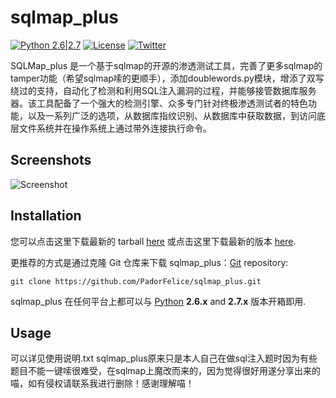 # sqlmap_plus

[![Python 2.6|2.7](https://img.shields.io/badge/python-2.6|2.7-yellow.svg)](https://www.python.org/) [![License](https://img.shields.io/badge/license-GPLv2-red.svg)](https://raw.githubusercontent.com/sqlmapproject/sqlmap/master/LICENSE) [![Twitter](https://img.shields.io/badge/twitter-@sqlmap-blue.svg)](https://twitter.com/sqlmap)

SQLMap_plus 是一个基于sqlmap的开源的渗透测试工具，完善了更多sqlmap的tamper功能（希望sqlmap嗦的更顺手），添加doublewords.py模块，增添了双写绕过的支持，自动化了检测和利用SQL注入漏洞的过程，并能够接管数据库服务器。该工具配备了一个强大的检测引擎、众多专门针对终极渗透测试者的特色功能，以及一系列广泛的选项，从数据库指纹识别、从数据库中获取数据，到访问底层文件系统并在操作系统上通过带外连接执行命令。

Screenshots
----

![Screenshot](https://raw.github.com/wiki/sqlmapproject/sqlmap/images/sqlmap_screenshot.png)



Installation
----

您可以点击这里下载最新的 tarball [here](https://github.com/PadorFelice/sqlmap_plus/tarball/master) 或点击这里下载最新的版本  [here](https://github.com/PadorFelice/sqlmap_plus/zipball/master).

更推荐的方式是通过克隆 Git 仓库来下载 sqlmap_plus：[Git](https://github.com/PadorFelice/sqlmap_plus/tree/master) repository:

    git clone https://github.com/PadorFelice/sqlmap_plus.git

sqlmap_plus 在任何平台上都可以与 [Python](http://www.python.org/download/)   **2.6.x** and **2.7.x** 版本开箱即用.

Usage
----

可以详见使用说明.txt
sqlmap_plus原来只是本人自己在做sql注入题时因为有些题目不能一键嗦很难受，在sqlmap上魔改而来的，因为觉得很好用遂分享出来的喵，如有侵权请联系我进行删除！感谢理解喵！




